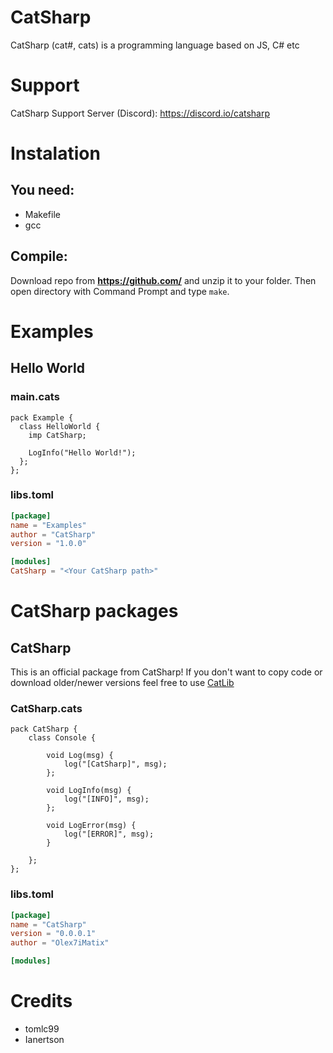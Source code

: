 # CatSharp

CatSharp (cat#, cats) is a programming language based on JS, C# etc

# Support

CatSharp Support Server (Discord): https://discord.io/catsharp

# Instalation
## You need:
* Makefile
* gcc
## Compile:
Download repo from **https://github.com/** and unzip it to your folder. Then open directory with Command Prompt and type ```make```.

# Examples
## Hello World
### main.cats
```cats
pack Example {
  class HelloWorld {
    imp CatSharp;

    LogInfo("Hello World!");
  };
};
```
### libs.toml
```toml
[package]
name = "Examples"
author = "CatSharp"
version = "1.0.0"

[modules]
CatSharp = "<Your CatSharp path>"
```
# CatSharp packages

## CatSharp
This is an official package from CatSharp! If you don't want to copy code or download older/newer versions feel free to use [CatLib](https://github.com/Olex7iMatix/CatLib "CatLib")
### CatSharp.cats
```cats
pack CatSharp {
    class Console {
        
        void Log(msg) {
            log("[CatSharp]", msg);
        };

        void LogInfo(msg) {
            log("[INFO]", msg);
        };

        void LogError(msg) {
            log("[ERROR]", msg);
        }

    };
};
```
### libs.toml
```toml
[package]
name = "CatSharp"
version = "0.0.0.1"
author = "Olex7iMatix"

[modules]
```
# Credits

* tomlc99
* Ianertson
